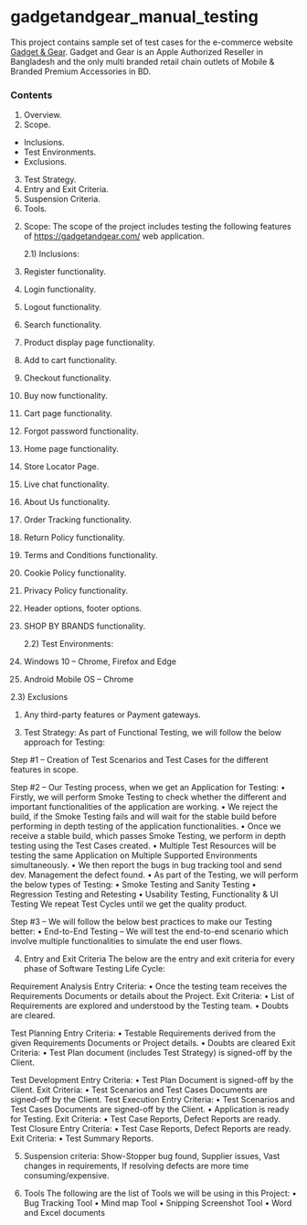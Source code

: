 # gadgetandgear_manual_testing
This project contains sample set of test cases for the e-commerce website [Gadget & Gear](https://gadgetandgear.com/). Gadget and Gear is an Apple Authorized Reseller in Bangladesh and the only multi branded retail chain outlets of Mobile &amp; Branded Premium Accessories in BD.
### Contents
1.	Overview.
2.	Scope.
  * Inclusions.
  * Test Environments.
  * Exclusions.
3.	Test Strategy.
4.	Entry and Exit Criteria.
5.	Suspension Criteria.
6.	Tools.

2)	Scope:
The scope of the project includes testing the following features of  https://gadgetandgear.com/ web application.

 	2.1) Inclusions:
1)	Register functionality.
2)	Login functionality. 
3)	Logout functionality.
4)	Search functionality.
5)	Product display page functionality.
6)	Add to cart functionality.
7)	Checkout functionality.
8)	Buy now functionality.
9)	Cart page functionality.
10)	Forgot password functionality.
11)	Home page functionality.
12)	Store Locator Page.
13)	Live chat functionality.
14)	About Us functionality.
15)	Order Tracking functionality.
16)	Return Policy functionality.
17)	Terms and Conditions functionality.
18)	Cookie Policy functionality.
19)	Privacy Policy functionality.
20)	Header options, footer options.
21)	SHOP BY BRANDS functionality.

 	2.2) Test Environments:
1)	Windows 10 – Chrome, Firefox and Edge 
2)	Android Mobile OS – Chrome

 2.3) Exclusions 
1)	 Any third-party features or Payment gateways.

3.	Test Strategy:
As part of Functional Testing, we will follow the below approach for Testing:

Step #1 – Creation of Test Scenarios and Test Cases for the different features in scope.

Step #2 – Our Testing process, when we get an Application for Testing:
• Firstly, we will perform Smoke Testing to check whether the different and important functionalities of the application are working.
• We reject the build, if the Smoke Testing fails and will wait for the stable build before performing in depth testing of the application functionalities.
• Once we receive a stable build, which passes Smoke Testing, we perform in depth testing using the Test Cases created.
• Multiple Test Resources will be testing the same Application on Multiple Supported Environments simultaneously.
• We then report the bugs in bug tracking tool and send dev. Management the defect found.
• As part of the Testing, we will perform the below types of Testing:
•	Smoke Testing and Sanity Testing
•	Regression Testing and Retesting 
•	Usability Testing, Functionality & UI Testing 
We repeat Test Cycles until we get the quality product.

Step #3 – We will follow the below best practices to make our Testing better:
•	End-to-End Testing – We will test the end-to-end scenario which involve multiple functionalities to simulate the end user flows.

4.	Entry and Exit Criteria
The below are the entry and exit criteria for every phase of Software Testing Life Cycle:

Requirement Analysis
Entry Criteria:
• Once the testing team receives the Requirements Documents or details about the Project.
Exit Criteria:
• List of Requirements are explored and understood by the Testing team.
• Doubts are cleared.

Test Planning
Entry Criteria:
• Testable Requirements derived from the given Requirements Documents or Project details.
• Doubts are cleared
Exit Criteria:
• Test Plan document (includes Test Strategy) is signed-off by the Client.

Test Development
Entry Criteria:
• Test Plan Document is signed-off by the Client.
Exit Criteria:
• Test Scenarios and Test Cases Documents are signed-off by the Client.
Test Execution
Entry Criteria:
• Test Scenarios and Test Cases Documents are signed-off by the Client.
• Application is ready for Testing.
Exit Criteria:
• Test Case Reports, Defect Reports are ready.
Test Closure
Entry Criteria:
• Test Case Reports, Defect Reports are ready.
Exit Criteria:
• Test Summary Reports.

5.	Suspension criteria:
Show-Stopper bug found, Supplier issues, Vast changes in requirements, If resolving defects are more time consuming/expensive.

6.	Tools
The following are the list of Tools we will be using in this Project:
•	Bug Tracking Tool
•	Mind map Tool 
•	Snipping Screenshot Tool
•	Word and Excel documents

